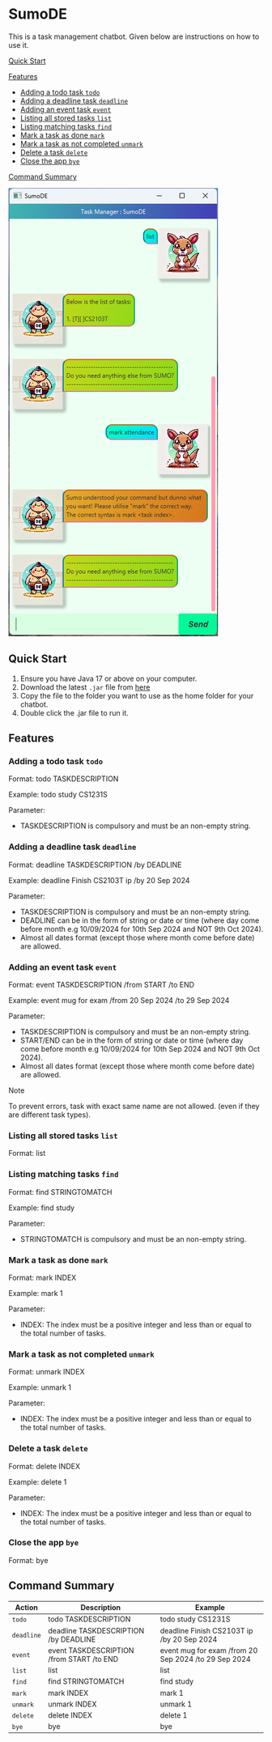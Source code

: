 # SumoDE

This is a task management chatbot. Given below are instructions on how to use it.

[Quick Start](https://foochao.github.io/ip/#quick-start)

[Features](https://foochao.github.io/ip/#features)
- [Adding a todo task `todo`](https://foochao.github.io/ip/#adding-a-todo-task-todo)
- [Adding a deadline task `deadline`](https://foochao.github.io/ip/#adding-a-deadline-task-deadline)
- [Adding an event task `event`](https://foochao.github.io/ip/#adding-an-event-task-event)
- [Listing all stored tasks `list`](https://foochao.github.io/ip/#listing-all-stored-tasks-list)
- [Listing matching tasks `find`](https://foochao.github.io/ip/#listing-matching-tasks-find)
- [Mark a task as done `mark`](https://foochao.github.io/ip/#mark-a-task-as-done-mark)
- [Mark a task as not completed `unmark`](https://foochao.github.io/ip/#mark-a-task-as-not-completed-unmark)
- [Delete a task `delete`](https://foochao.github.io/ip/#delete-a-task-delete)
- [Close the app `bye`](https://foochao.github.io/ip/#close-the-app-bye)

[Command Summary](https://foochao.github.io/ip/#command-summary)


![Screenshot of SumoDE's GUI](Ui.png)



## Quick Start

1. Ensure you have Java 17 or above on your computer.
2. Download the latest `.jar` file from [here](https://github.com/FooChao/ip/releases/tag/A-Release)
3. Copy the file to the folder you want to use as the home folder for your chatbot.
4. Double click the .jar file to run it.

## Features

### Adding a todo task `todo` 

Format: todo TASKDESCRIPTION

Example: todo study CS1231S

Parameter: 
- TASKDESCRIPTION is compulsory and must be an non-empty string.


### Adding a deadline task `deadline`

Format: deadline TASKDESCRIPTION /by DEADLINE

Example: deadline Finish CS2103T ip /by 20 Sep 2024

Parameter: 
- TASKDESCRIPTION is compulsory and must be an non-empty string.
-  DEADLINE can be in the form of string or date or time (where day come before month e.g 10/09/2024 for 10th Sep 2024 and NOT 9th Oct 2024).
-  Almost all dates format (except those where month come before date) are allowed.


### Adding an event task `event`

Format: event TASKDESCRIPTION /from START /to END

Example: event mug for exam /from 20 Sep 2024 /to 29 Sep 2024

Parameter: 
- TASKDESCRIPTION is compulsory and must be an non-empty string.
-  START/END can be in the form of string or date or time (where day come before month e.g 10/09/2024 for 10th Sep 2024 and NOT 9th Oct 2024).
-  Almost all dates format (except those where month come before date) are allowed.

> [!NOTE]
> To prevent errors, task with exact same name are not allowed. (even if they are different task types).

### Listing all stored tasks `list`

Format: list

### Listing matching tasks `find`

Format: find STRINGTOMATCH

Example: find study

Parameter: 
- STRINGTOMATCH is compulsory and must be an non-empty string.

### Mark a task as done `mark`

Format: mark INDEX

Example: mark 1

Parameter:
- INDEX: The index must be a  positive integer and less than or equal to the total number of tasks.

### Mark a task as not completed `unmark`

Format: unmark INDEX

Example: unmark 1

Parameter:
- INDEX: The index must be a  positive integer and less than or equal to the total number of tasks.

### Delete a task `delete`

Format: delete INDEX

Example: delete 1

Parameter:
- INDEX: The index must be a  positive integer and less than or equal to the total number of tasks.

### Close the app `bye`

Format: bye

## Command Summary

| Action | Description | Example |
| --- | --- | --- |
| `todo` | todo TASKDESCRIPTION | todo study CS1231S |
| `deadline` | deadline TASKDESCRIPTION /by DEADLINE | deadline Finish CS2103T ip /by 20 Sep 2024 |
| `event` | event TASKDESCRIPTION /from START /to END | event mug for exam /from 20 Sep 2024 /to 29 Sep 2024 |
| `list` | list | list |
| `find` | find STRINGTOMATCH | find study |
| `mark` | mark INDEX | mark 1 |
| `unmark` | unmark INDEX | unmark 1 |
| `delete` | delete INDEX | delete 1 |
| `bye` | bye | bye |
